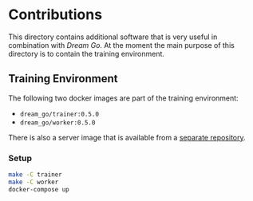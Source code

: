 # Contributions

This directory contains additional software that is very useful in combination
with _Dream Go_. At the moment the main purpose of this directory is to contain
the training environment.

## Training Environment

The following two docker images are part of the training environment:

* `dream_go/trainer:0.5.0`
* `dream_go/worker:0.5.0`

There is also a server image that is available from a [separate repository](https://github.com/Chicoryn/dream-go-server).

### Setup

```bash
make -C trainer
make -C worker
docker-compose up
```
